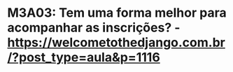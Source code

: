 # M3A03: Tem uma forma melhor para acompanhar as inscrições? - https://welcometothedjango.com.br/?post_type=aula&p=1116